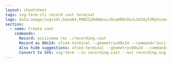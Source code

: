 ```yaml
---
layout: cheatsheet
tags: svg-term-cli record cast terminal
logo: data:image/svg+xml;base64,PHN2ZyB4bWxucz0iaHR0cDovL3d3dy53My5vcmcvMjAwMC9zdmciIHZpZXdCb3g9IjAgMCAxMDAwIDEwMDAiPjxkZWZzPjxtYXNrIGlkPSJhIj48cmVjdCB3aWR0aD0iMTAwJSIgaGVpZ2h0PSIxMDAlIiBmaWxsPSIjZmZmIi8+PHBhdGggZD0iTTcwMCA1MDAgNDAwIDMyNi43OTV2MzQ2LjQxeiIvPjwvbWFzaz48L2RlZnM+PHBhdGggZmlsbD0iI2Q0MDAwMCIgZD0iTTEwMDAgNTAwIDI1MCA2Ni45ODd2ODY2LjAyNnoiIG1hc2s9InVybCgjYSkiLz48cGF0aCBzdHJva2U9IiNkNDAwMDAiIHN0cm9rZS13aWR0aD0iOTAiIGQ9Im02NzMuMjA1IDQwMC0zNDYuNDEgMjAwIi8+PC9zdmc+
section:
  - name: Create cast
    commands:
      Record: asciinema rec ./recording.cast
      Record as 80x24: xfce4-terminal --geometry=80x24 --command="asciinema rec ./recording.cast"
      Also hide suggestions: xfce4-terminal --geometry=80x24 --command="asciinema rec ./recording.cast --command='/usr/bin/fish --private --init-command=\"set fish_autosuggestion_enabled 0; function fish_greeting; end\"'"
      Convert to SVG: svg-term --in recording.cast --out recording.svg
---
```

